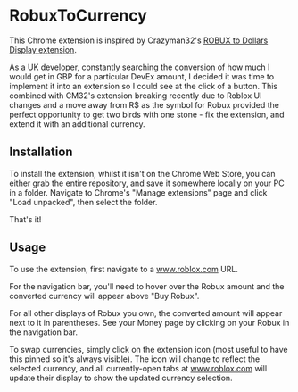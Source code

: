 # RobuxToCurrency
This Chrome extension is inspired by Crazyman32's [ROBUX to Dollars Display extension](https://chrome.google.com/webstore/detail/robux-to-dollars-display/cjidafeffoionbhpaknjkmpgikdceojm).

As a UK developer, constantly searching the conversion of how much I would get in GBP for a particular DevEx amount, I decided it was time to implement it into an extension so I could see at the click of a button. This combined with CM32's extension breaking recently due to Roblox UI changes and a move away from R$ as the symbol for Robux provided the perfect opportunity to get two birds with one stone - fix the extension, and extend it with an additional currency.

## Installation

To install the extension, whilst it isn't on the Chrome Web Store, you can either grab the entire repository, and save it somewhere locally on your PC in a folder. Navigate to Chrome's "Manage extensions" page and click "Load unpacked", then select the folder.

That's it!

## Usage

To use the extension, first navigate to a www.roblox.com URL.

For the navigation bar, you'll need to hover over the Robux amount and the converted currency will appear above "Buy Robux".

For all other displays of Robux you own, the converted amount will appear next to it in parentheses. See your Money page by clicking on your Robux in the navigation bar.

To swap currencies, simply click on the extension icon (most useful to have this pinned so it's always visible). The icon will change to reflect the selected currency, and all currently-open tabs at www.roblox.com will update their display to show the updated currency selection.
